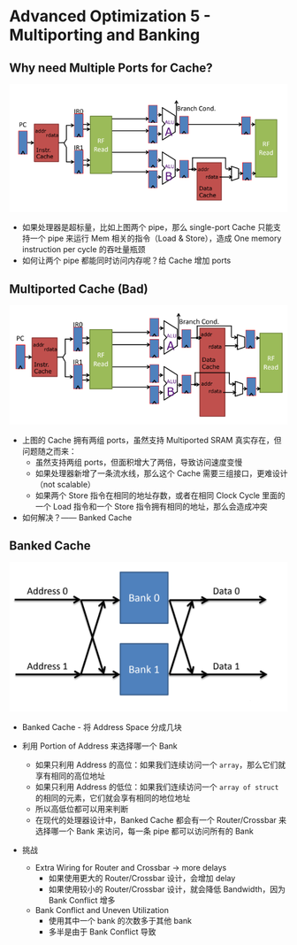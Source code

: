 # Advanced Optimization 5 - Multiporting and Banking

## Why need Multiple Ports for Cache?

![Limitation of pipe with one-port cache](https://raw.githubusercontent.com/sean25xiao/yxiaoNotes-pic/main/Limitation%20of%20pipe%20with%20one-port%20cache.PNG)

+ 如果处理器是超标量，比如上图两个 pipe，那么 single-port Cache 只能支持一个 pipe 来运行 Mem 相关的指令（Load & Store），造成 One memory instruction per cycle 的吞吐量瓶颈
+ 如何让两个 pipe 都能同时访问内存呢？给 Cache 增加 ports

## Multiported Cache (Bad)

![Pipe with multiported cache](https://raw.githubusercontent.com/sean25xiao/yxiaoNotes-pic/main/Pipe%20with%20multiported%20cache.PNG)

+ 上图的 Cache 拥有两组 ports，虽然支持 Multiported SRAM 真实存在，但问题随之而来：
  + 虽然支持两组 ports，但面积增大了两倍，导致访问速度变慢
  + 如果处理器新增了一条流水线，那么这个 Cache 需要三组接口，更难设计（not scalable）
  + 如果两个 Store 指令在相同的地址存数，或者在相同 Clock Cycle 里面的一个 Load 指令和一个 Store 指令拥有相同的地址，那么会造成冲突
+ 如何解决？—— Banked Cache

## Banked Cache

![Banked Cache](https://raw.githubusercontent.com/sean25xiao/yxiaoNotes-pic/main/Banked%20Cache.PNG)

+ Banked Cache - 将 Address Space 分成几块
+ 利用 Portion of Address 来选择哪一个 Bank
  + 如果只利用 Address 的高位：如果我们连续访问一个 `array`，那么它们就享有相同的高位地址
  + 如果只利用 Address 的低位：如果我们连续访问一个 `array of struct` 的相同的元素，它们就会享有相同的地位地址
  + 所以高低位都可以用来判断
  + 在现代的处理器设计中，Banked Cache 都会有一个 Router/Crossbar 来选择哪一个 Bank 来访问，每一条 pipe 都可以访问所有的 Bank

+ 挑战
  + Extra Wiring for Router and Crossbar -> more delays
    + 如果使用更大的 Router/Crossbar 设计，会增加 delay
    + 如果使用较小的 Router/Crossbar 设计，就会降低 Bandwidth，因为 Bank Conflict 增多
  + Bank Conflict and Uneven Utilization
    + 使用其中一个 bank 的次数多于其他 bank
    + 多半是由于 Bank Conflict 导致